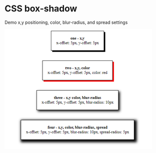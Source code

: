 # CSS box-shadow

Demo x,y positioning, color, blur-radius, and spread settings

![](https://github.com/hoc-demos/images/blob/main/box-shadow.png?raw=true)


